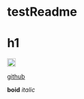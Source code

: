 # testReadme

<h1>h1</h1>
<img src="https://assets-cdn.github.com/images/modules/open_graph/github-mark.png" alt="logo git" height="20"/>

<a href="https://github.com/">github</a>

<b>boid</b>
<i>italic</i>


